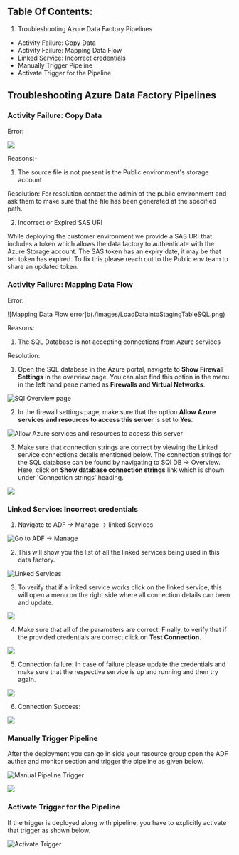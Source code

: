 ## Table Of Contents:

1. Troubleshooting Azure Data Factory Pipelines
  - Activity Failure: Copy Data 
  - Activity Failure: Mapping Data Flow
  - Linked Service: Incorrect credentials
  - Manually Trigger Pipeline
  - Activate Trigger for the Pipeline

## Troubleshooting Azure Data Factory Pipelines

### Activity Failure: Copy Data 

Error:

![](./images/copy-data-failure.png)

Reasons:-
1. The source file is not present is the Public environment's storage account

Resolution: For resolution contact the admin of the public environment and ask them to make sure that the file has been generated at the specified path.

2. Incorrect or Expired SAS URI

While deploying the customer environment we provide a SAS URI that includes a token which allows the data factory to authenticate with the Azure Storage account. The SAS token has an expiry date, it may be that teh token has expired. To fix this please reach out to the Public env team to share an updated token.

### Activity Failure: Mapping Data Flow 
Error:

![Mapping Data Flow error]b(./images/LoadDataIntoStagingTableSQL.png)

Reasons:
1. The SQL Database is not accepting connections from Azure services

Resolution: 
1. Open the SQL database in the Azure portal, navigate to **Show Firewall Settings** in the overview page. You can also find this option in the menu in the left hand pane named as **Firewalls and Virtual Networks**. 

![SQl Overview page](./images/sql-overview.png)

2. In the firewall settings page, make sure that the option **Allow Azure services and resources to access this server** is set to **Yes**.

![Allow Azure services and resources to access this server](./images/allow-azure-services.png)

3. Make sure that connection strings are correct by viewing the Linked service connections details mentioned below. The connection strings for the SQL database can be found by navigating to SQl DB -> Overview. Here, click on **Show database connection strings** link which is shown under 'Connection strings' heading.

![](./images/conn-string-sql.png)


### Linked Service: Incorrect credentials

1. Navigate to ADF -> Manage -> linked Services

![Go to ADF -> Manage](./images/goto-manage.png)

2. This will show you the list of all the linked services being used in this data factory.

![Linked Services](./images/linked-services.png)

3. To verify that if a linked service works click on the linked service, this will open a menu on the right side where all connection details can been and update.

![](./images/linked-service-settings.png)

4. Make sure that all of the parameters are correct. Finally, to verify that if the provided credentials are correct click on **Test Connection**.

![](./images/test-conn.png)

5. Connection failure: In case of failure please update the credentials and make sure that the respective service is up and running and then try again.

![](./images/conn-failed.png)

6. Connection Success:

![](./images/conn-success.png)

### Manually Trigger Pipeline

After the deployment you can go in side your resource group open the ADF auther and monitor section and trigger the pipeline as given below.

![Manual Pipeline Trigger](https://github.com/nashahz/azure-data-pipelines/blob/master/datasets/covid-19/definitive-healthcare/public/images/manual-ADF-public-env-trigger.png)

![](./images/manually-trigger.png)

### Activate Trigger for the Pipeline

If the trigger is deployed along with pipeline, you have to explicitly activate that trigger as shown below.

![Activate Trigger](https://github.com/nashahz/azure-data-pipelines/blob/master/datasets/covid-19/definitive-healthcare/public/images/activateTrigger.gif)

